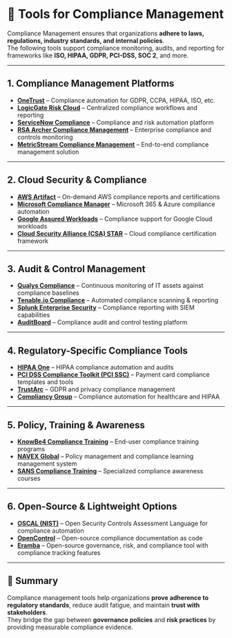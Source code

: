 # 📜 Tools for Compliance Management

Compliance Management ensures that organizations **adhere to laws, regulations, industry standards, and internal policies**.  
The following tools support compliance monitoring, audits, and reporting for frameworks like **ISO, HIPAA, GDPR, PCI-DSS, SOC 2**, and more.  

---

## 1. Compliance Management Platforms
- [**OneTrust**](https://www.onetrust.com) – Compliance automation for GDPR, CCPA, HIPAA, ISO, etc.  
- [**LogicGate Risk Cloud**](https://www.logicgate.com) – Centralized compliance workflows and reporting  
- [**ServiceNow Compliance**](https://www.servicenow.com/products/governance-risk-and-compliance.html) – Compliance and risk automation platform  
- [**RSA Archer Compliance Management**](https://www.rsa.com/en-us/products/integrated-risk-management/archer-suite) – Enterprise compliance and controls monitoring  
- [**MetricStream Compliance Management**](https://www.metricstream.com) – End-to-end compliance management solution  

---

## 2. Cloud Security & Compliance
- [**AWS Artifact**](https://aws.amazon.com/artifact/) – On-demand AWS compliance reports and certifications  
- [**Microsoft Compliance Manager**](https://learn.microsoft.com/en-us/microsoft-365/compliance/compliance-manager-overview) – Microsoft 365 & Azure compliance automation  
- [**Google Assured Workloads**](https://cloud.google.com/assured-workloads) – Compliance support for Google Cloud workloads  
- [**Cloud Security Alliance (CSA) STAR**](https://cloudsecurityalliance.org/star/) – Cloud compliance certification framework  

---

## 3. Audit & Control Management
- [**Qualys Compliance**](https://www.qualys.com/apps/policy-compliance/) – Continuous monitoring of IT assets against compliance baselines  
- [**Tenable.io Compliance**](https://www.tenable.com/products/tenable-io/compliance) – Automated compliance scanning & reporting  
- [**Splunk Enterprise Security**](https://www.splunk.com/en_us/software/enterprise-security.html) – Compliance reporting with SIEM capabilities  
- [**AuditBoard**](https://www.auditboard.com) – Compliance audit and control testing platform  

---

## 4. Regulatory-Specific Compliance Tools
- [**HIPAA One**](https://www.hipaaone.com) – HIPAA compliance automation and audits  
- [**PCI DSS Compliance Toolkit (PCI SSC)**](https://www.pcisecuritystandards.org) – Payment card compliance templates and tools  
- [**TrustArc**](https://trustarc.com) – GDPR and privacy compliance management  
- [**Compliancy Group**](https://compliancy-group.com) – Compliance automation for healthcare and HIPAA  

---

## 5. Policy, Training & Awareness
- [**KnowBe4 Compliance Training**](https://www.knowbe4.com/compliance-training) – End-user compliance training programs  
- [**NAVEX Global**](https://www.navex.com) – Policy management and compliance learning management system  
- [**SANS Compliance Training**](https://www.sans.org/security-awareness-training/compliance/) – Specialized compliance awareness courses  

---

## 6. Open-Source & Lightweight Options
- [**OSCAL (NIST)**](https://pages.nist.gov/OSCAL/) – Open Security Controls Assessment Language for compliance automation  
- [**OpenControl**](https://open-control.org) – Open-source compliance documentation as code  
- [**Eramba**](https://www.eramba.org) – Open-source governance, risk, and compliance tool with compliance tracking features  

---

## 📌 Summary
Compliance management tools help organizations **prove adherence to regulatory standards**, reduce audit fatigue, and maintain **trust with stakeholders**.  
They bridge the gap between **governance policies** and **risk practices** by providing measurable compliance evidence.  

